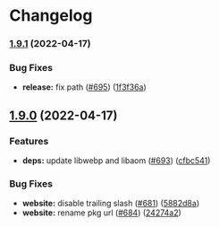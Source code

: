 # Changelog

### [1.9.1](https://github.com/manaelproxy/manael/compare/v1.9.0...v1.9.1) (2022-04-17)


### Bug Fixes

* **release:** fix path ([#695](https://github.com/manaelproxy/manael/issues/695)) ([1f3f36a](https://github.com/manaelproxy/manael/commit/1f3f36a8c962eb59f8fb891c17235e19a2c3e1aa))

## [1.9.0](https://github.com/manaelproxy/manael/compare/v1.8.5...v1.9.0) (2022-04-17)


### Features

* **deps:** update libwebp and libaom ([#693](https://github.com/manaelproxy/manael/issues/693)) ([cfbc541](https://github.com/manaelproxy/manael/commit/cfbc541604e3997eb6322d7e035c07cdeeff4aec))


### Bug Fixes

* **website:** disable trailing slash ([#681](https://github.com/manaelproxy/manael/issues/681)) ([5882d8a](https://github.com/manaelproxy/manael/commit/5882d8a5c7e6b2a086eddce2c684db8054501f1f))
* **website:** rename pkg url ([#684](https://github.com/manaelproxy/manael/issues/684)) ([24274a2](https://github.com/manaelproxy/manael/commit/24274a20bac64ecfa557f447fda5446abf0f563c))
